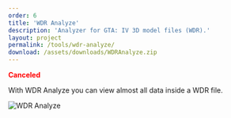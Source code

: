 ```yaml
---
order: 6
title: 'WDR Analyze'
description: 'Analyzer for GTA: IV 3D model files (WDR).'
layout: project
permalink: /tools/wdr-analyze/
download: /assets/downloads/WDRAnalyze.zip
---
```


<span style="color: #ff0000;">**Canceled**</span>

With WDR Analyze you can view almost all data inside a WDR file.

![WDR Analyze](http://www.Shadow-Link.nl/images/wdranalyzehead.png)
